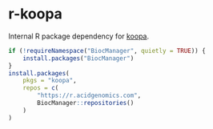 # r-koopa

Internal R package dependency for [koopa](https://koopa.acidgenomics.com/).

```r
if (!requireNamespace("BiocManager", quietly = TRUE)) {
    install.packages("BiocManager")
}
install.packages(
    pkgs = "koopa",
    repos = c(
        "https://r.acidgenomics.com",
        BiocManager::repositories()
    )
)
```
